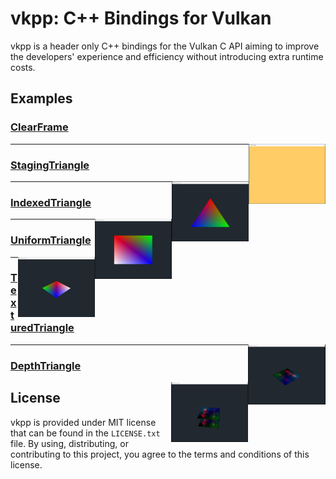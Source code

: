 # vkpp: C++ Bindings for Vulkan
vkpp is a header only C++ bindings for the Vulkan C API aiming to improve
the developers' experience and efficiency without introducing extra
runtime costs.


## Examples
### [ClearFrame](Sample/ClearFrame/)
<img src="./Sample/ClearFrame/ClearFrame.png" height="96px" align="right">

<hr>

### [StagingTriangle](Sample/StagingTriangle/)
<img src="./Sample/StagingTriangle/StagingTriangle.png" height="96px" align="right">

<hr>

### [IndexedTriangle](Sample/IndexedTriangle/)
<img src="./Sample/IndexedTriangle/IndexedTriangle.png" height="96px" align="right">

<hr>

### [UniformTriangle](Sample/UniformTriangle/)
<img src="./Sample/UniformTriangle/UniformTriangle.png" height="96px" align="right">

<hr>

### [TexturedTriangle](Sample/TexturedTriangle/)
<img src="./Sample/TexturedTriangle/TexturedTriangle.png" height="96px" align="right">

<hr>

### [DepthTriangle](Sample/DepthTriangle/)
<img src="./Sample/DepthTriangle/DepthTriangle.png" height="96px" align="right">

## License
vkpp is provided under MIT license that can be found in the ``LICENSE.txt``
file. By using, distributing, or contributing to this project,
you agree to the terms and conditions of this license.
